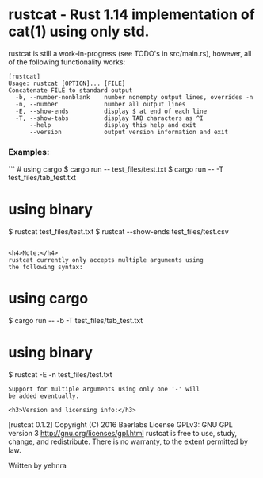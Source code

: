 <h1>rustcat - Rust 1.14 implementation of cat(1) using only std.</h1>
rustcat is still a work-in-progress (see TODO's in src/main.rs),
however, all of the following functionality works:

```
[rustcat]
Usage: rustcat [OPTION]... [FILE]
Concatenate FILE to standard output
  -b, --number-nonblank    number nonempty output lines, overrides -n
  -n, --number             number all output lines
  -E, --show-ends          display $ at end of each line
  -T, --show-tabs          display TAB characters as ^I
      --help               display this help and exit
	  --version            output version information and exit
```

<h3>Examples:</h3>
```
# using cargo
$ cargo run -- test_files/test.txt
$ cargo run -- -T test_files/tab_test.txt

# using binary
$ rustcat test_files/test.txt
$ rustcat --show-ends test_files/test.csv
```

<h4>Note:</h4>
rustcat currently only accepts multiple arguments using
the following syntax:
```
# using cargo
$ cargo run -- -b -T test_files/tab_test.txt

# using binary
$ rustcat -E -n test_files/test.txt
```
Support for multiple arguments using only one '-' will
be added eventually.

<h3>Version and licensing info:</h3>

```
[rustcat 0.1.2]
Copyright (C) 2016 Baerlabs
License GPLv3: GNU GPL version 3 <http://gnu.org/licenses/gpl.html>
rustcat is free to use, study, change, and redistribute.
There is no warranty, to the extent permitted by law.

Written by yehnra
```
